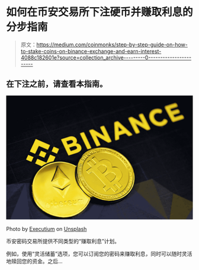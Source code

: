 # 如何在币安交易所下注硬币并赚取利息的分步指南

> 原文：<https://medium.com/coinmonks/step-by-step-guide-on-how-to-stake-coins-on-binance-exchange-and-earn-interest-4088c182601e?source=collection_archive---------0----------------------->

## 在下注之前，请查看本指南。

![](img/344253ac2cd4a1cb0672ce0c9222c22d.png)

Photo by [Executium](https://unsplash.com/@executium?utm_source=medium&utm_medium=referral) on [Unsplash](https://unsplash.com?utm_source=medium&utm_medium=referral)

币安密码交易所提供不同类型的“赚取利息”计划。

例如，使用“灵活储蓄”选项，您可以订阅您的密码来赚取利息，同时可以随时灵活地赎回您的资金。之后…
